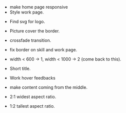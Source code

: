 - make home page responsive
- Style work page.
<!-- - Have more conceret measurement for skill expanded. -->
- Find svg for logo.
- Picture cover the border.
- crossfade transition.
- fix border on skill and work page.
- width < 600 -> 1, width < 1000 -> 2 (come back to this).
- Short title.
- Work hover feedbacks

- make content coming from the middle.
- 2:1 widest aspect ratio.
- 1:2 tallest aspect ratio.
